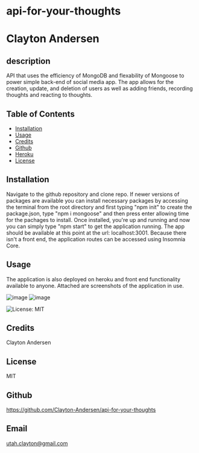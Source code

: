 # api-for-your-thoughts
# Clayton Andersen

## description
API that uses the efficiency of MongoDB and flexability of Mongoose to power simple back-end of social media app. The app allows for the creation, update, and deletion of users as well as adding friends, recording thoughts and reacting to thoughts.  

## Table of Contents
* [Installation](#installation)
* [Usage](#usage)
* [Credits](#credits)
* [Github](#Github)
* [Heroku](#Heroku)
* [License](#license)

## Installation
Navigate to the github repository and clone repo. If newer versions of packages are available you can install necessary packages by accessing the terminal from the root directory and first typing "npm init" to create the package.json, type "npm i mongoose" and then press enter allowing time for the pachages to install. Once installed, you're up and running and now you can simply type "npm start" to get the application running. The app should be available at this point at the url: localhost:3001. Because there isn't a front end, the application routes can be accessed using Insomnia Core.

## Usage
The application is also deployed on heroku and front end functionality available to anyone. Attached are screenshots of the application in use.

![image](https://user-images.githubusercontent.com/82545902/132143583-06a1b5de-ee3f-4b4a-9833-6d0c40b3c95d.png)
![image](https://user-images.githubusercontent.com/82545902/132143839-6264fc9f-a7f0-4015-b788-4a0a356fad93.png)


![License: MIT](https://img.shields.io/badge/License-MIT-yellow.svg)

## Credits
Clayton Andersen

## License
MIT

## Github
https://github.com/Clayton-Andersen/api-for-your-thoughts

## Email
utah.clayton@gmail.com

